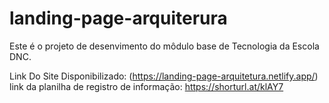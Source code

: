 # landing-page-arquiterura
Este é o projeto de desenvimento do môdulo base de Tecnologia da Escola DNC.

Link Do Site Disponibilizado: (https://landing-page-arquitetura.netlify.app/)
link da planilha de registro de informação: https://shorturl.at/klAY7
